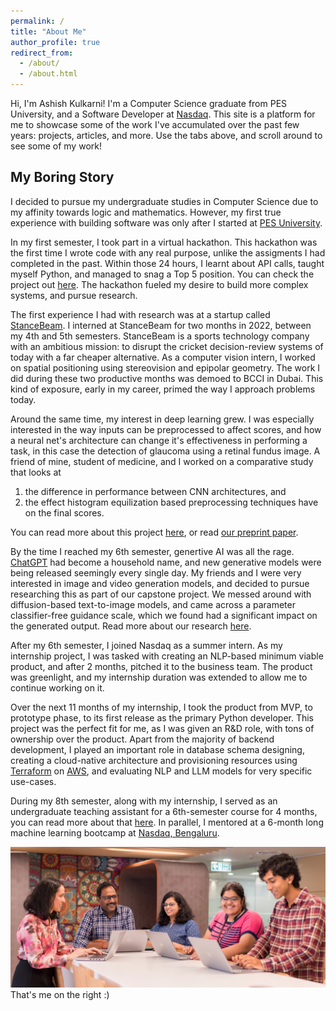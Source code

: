 ```yaml
---
permalink: /
title: "About Me"
author_profile: true
redirect_from:
  - /about/
  - /about.html
---
```


Hi, I'm Ashish Kulkarni!
I'm a Computer Science graduate from PES University, and a Software Developer at [Nasdaq](https://www.nasdaq.com/).
This site is a platform for me to showcase some of the work I've accumulated over the past few years: projects, articles, and more.
Use the tabs above, and scroll around to see some of my work!

## My Boring Story

I decided to pursue my undergraduate studies in Computer Science due to my affinity towards logic and mathematics.
However, my first true experience with building software was only after I started at [PES University](https://pes.edu/).

In my first semester, I took part in a virtual hackathon.
This hackathon was the first time I wrote code with any real purpose, unlike the assigments I had completed in the past.
Within those 24 hours, I learnt about API calls, taught myself Python, and managed to snag a Top 5 position.
You can check the project out [here](/projects/covibot).
The hackathon fueled my desire to build more complex systems, and pursue research.

The first experience I had with research was at a startup called [StanceBeam](https://www.stancebeam.com/). I interned at StanceBeam for two months in 2022, between my 4th and 5th semesters. StanceBeam is a sports technology company with an ambitious mission: to disrupt the cricket decision-review systems of today with a far cheaper alternative. As a computer vision intern, I worked on spatial positioning using stereovision and epipolar geometry. The work I did during these two productive months was demoed to BCCI in Dubai. This kind of exposure, early in my career, primed the way I approach problems today.

Around the same time, my interest in deep learning grew.
I was especially interested in the way inputs can be preprocessed to affect scores, and how a neural net's architecture can change it's effectiveness in performing a task, in this case the detection of glaucoma using a retinal fundus image.
A friend of mine, student of medicine, and I worked on a comparative study that looks at
1. the difference in performance between CNN architectures, and
2. the effect histogram equilization based preprocessing techniques have on the final scores.

You can read more about this project [here](/projects/glaucoma-detection), or read [our preprint paper](files/glaucoma-detection-preprint.pdf).

By the time I reached my 6th semester, genertive AI was all the rage.
[ChatGPT](https://chatgpt.com) had become a household name, and new generative models were being released seemingly every single day.
My friends and I were very interested in image and video generation models, and decided to pursue researching this as part of our capstone project.
We messed around with diffusion-based text-to-image models, and came across a parameter classifier-free guidance scale, which we found had a significant impact on the generated output.
Read more about our research [here](/publication/icici2024).

After my 6th semester, I joined Nasdaq as a summer intern. As my internship project, I was tasked with creating an NLP-based minimum viable product, and after 2 months, pitched it to the business team.
The product was greenlight, and my internship duration was extended to allow me to continue working on it.

Over the next 11 months of my internship, I took the product from MVP, to prototype phase, to its first release as the primary Python developer.
This project was the perfect fit for me, as I was given an R&D role, with tons of ownership over the product.
Apart from the majority of backend development, I played an important role in database schema designing, creating a cloud-native architecture and provisioning resources using [Terraform](https://www.terraform.io/) on [AWS](https://aws.amazon.com/), and evaluating NLP and LLM models for very specific use-cases.

During my 8th semester, along with my internship, I served as an undergraduate teaching assistant for a 6th-semester course for 4 months, you can read more about that [here](/teaching/2024-teaching-assistant).
In parallel, I mentored at a 6-month long machine learning bootcamp at [Nasdaq, Bengaluru](https://www.nasdaq.com/about/careers/bangalore).

![Nasdaq Bengaluru Developers community picture](/images/nasdaq-developers-community.jpg)
That's me on the right :)
